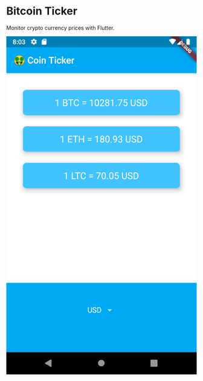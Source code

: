 # Bitcoin Ticker

Monitor crypto currency prices with Flutter.

![Bitcoin Ticker app gif](coin-ticker.gif)
